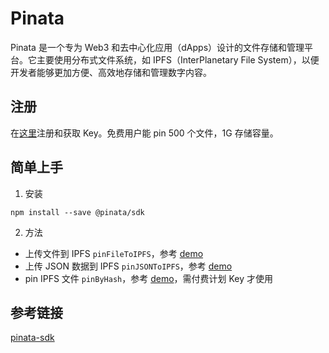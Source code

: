 # Pinata 
Pinata 是一个专为 Web3 和去中心化应用（dApps）设计的文件存储和管理平台。它主要使用分布式文件系统，如 IPFS（InterPlanetary File System），以便开发者能够更加方便、高效地存储和管理数字内容。

## 注册
在[这里](https://app.pinata.cloud/developers/keys)注册和获取 Key。免费用户能 pin 500 个文件，1G 存储容量。


## 简单上手
1. 安装 
```
npm install --save @pinata/sdk
```

2. 方法
- 上传文件到 IPFS `pinFileToIPFS`，参考 [demo](./pinJSON.js)
- 上传 JSON 数据到 IPFS `pinJSONToIPFS`，参考 [demo](./pinFile.js)
- pin IPFS 文件 `pinByHash`，参考 [demo](./pinFile.js)，需付费计划 Key 才使用

## 参考链接
[pinata-sdk](https://docs.pinata.cloud/sdks/pinata-sdk)